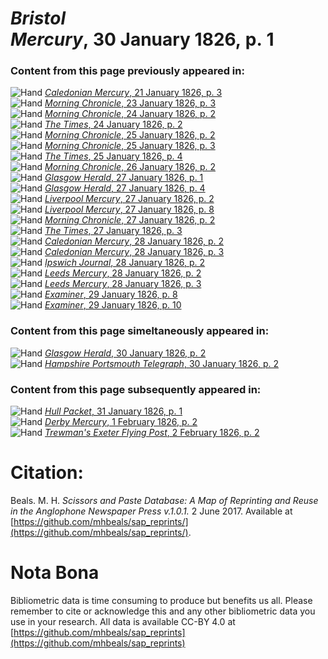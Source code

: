# *Bristol Mercury*, 30 January 1826, p. 1  
  
### Content from this page previously appeared in:  
![Hand](http://scissorsandpaste.net/wp-content/uploads/2017/06/smallhandpointer.png) [*Caledonian Mercury*, 21 January 1826, p. 3](https://mhbeals.github.io/sap_html/Caledonian-Mercury/Caledonian-Mercury-21-January-1826-p-3)  
![Hand](http://scissorsandpaste.net/wp-content/uploads/2017/06/smallhandpointer.png) [*Morning Chronicle*, 23 January 1826, p. 3](https://mhbeals.github.io/sap_html/Morning-Chronicle/Morning-Chronicle-23-January-1826-p-3)  
![Hand](http://scissorsandpaste.net/wp-content/uploads/2017/06/smallhandpointer.png) [*Morning Chronicle*, 24 January 1826, p. 2](https://mhbeals.github.io/sap_html/Morning-Chronicle/Morning-Chronicle-24-January-1826-p-2)  
![Hand](http://scissorsandpaste.net/wp-content/uploads/2017/06/smallhandpointer.png) [*The Times*, 24 January 1826, p. 2](https://mhbeals.github.io/sap_html/The-Times/The-Times-24-January-1826-p-2)  
![Hand](http://scissorsandpaste.net/wp-content/uploads/2017/06/smallhandpointer.png) [*Morning Chronicle*, 25 January 1826, p. 2](https://mhbeals.github.io/sap_html/Morning-Chronicle/Morning-Chronicle-25-January-1826-p-2)  
![Hand](http://scissorsandpaste.net/wp-content/uploads/2017/06/smallhandpointer.png) [*Morning Chronicle*, 25 January 1826, p. 3](https://mhbeals.github.io/sap_html/Morning-Chronicle/Morning-Chronicle-25-January-1826-p-3)  
![Hand](http://scissorsandpaste.net/wp-content/uploads/2017/06/smallhandpointer.png) [*The Times*, 25 January 1826, p. 4](https://mhbeals.github.io/sap_html/The-Times/The-Times-25-January-1826-p-4)  
![Hand](http://scissorsandpaste.net/wp-content/uploads/2017/06/smallhandpointer.png) [*Morning Chronicle*, 26 January 1826, p. 2](https://mhbeals.github.io/sap_html/Morning-Chronicle/Morning-Chronicle-26-January-1826-p-2)  
![Hand](http://scissorsandpaste.net/wp-content/uploads/2017/06/smallhandpointer.png) [*Glasgow Herald*, 27 January 1826, p. 1](https://mhbeals.github.io/sap_html/Glasgow-Herald/Glasgow-Herald-27-January-1826-p-1)  
![Hand](http://scissorsandpaste.net/wp-content/uploads/2017/06/smallhandpointer.png) [*Glasgow Herald*, 27 January 1826, p. 4](https://mhbeals.github.io/sap_html/Glasgow-Herald/Glasgow-Herald-27-January-1826-p-4)  
![Hand](http://scissorsandpaste.net/wp-content/uploads/2017/06/smallhandpointer.png) [*Liverpool Mercury*, 27 January 1826, p. 2](https://mhbeals.github.io/sap_html/Liverpool-Mercury/Liverpool-Mercury-27-January-1826-p-2)  
![Hand](http://scissorsandpaste.net/wp-content/uploads/2017/06/smallhandpointer.png) [*Liverpool Mercury*, 27 January 1826, p. 8](https://mhbeals.github.io/sap_html/Liverpool-Mercury/Liverpool-Mercury-27-January-1826-p-8)  
![Hand](http://scissorsandpaste.net/wp-content/uploads/2017/06/smallhandpointer.png) [*Morning Chronicle*, 27 January 1826, p. 2](https://mhbeals.github.io/sap_html/Morning-Chronicle/Morning-Chronicle-27-January-1826-p-2)  
![Hand](http://scissorsandpaste.net/wp-content/uploads/2017/06/smallhandpointer.png) [*The Times*, 27 January 1826, p. 3](https://mhbeals.github.io/sap_html/The-Times/The-Times-27-January-1826-p-3)  
![Hand](http://scissorsandpaste.net/wp-content/uploads/2017/06/smallhandpointer.png) [*Caledonian Mercury*, 28 January 1826, p. 2](https://mhbeals.github.io/sap_html/Caledonian-Mercury/Caledonian-Mercury-28-January-1826-p-2)  
![Hand](http://scissorsandpaste.net/wp-content/uploads/2017/06/smallhandpointer.png) [*Caledonian Mercury*, 28 January 1826, p. 3](https://mhbeals.github.io/sap_html/Caledonian-Mercury/Caledonian-Mercury-28-January-1826-p-3)  
![Hand](http://scissorsandpaste.net/wp-content/uploads/2017/06/smallhandpointer.png) [*Ipswich Journal*, 28 January 1826, p. 2](https://mhbeals.github.io/sap_html/Ipswich-Journal/Ipswich-Journal-28-January-1826-p-2)  
![Hand](http://scissorsandpaste.net/wp-content/uploads/2017/06/smallhandpointer.png) [*Leeds Mercury*, 28 January 1826, p. 2](https://mhbeals.github.io/sap_html/Leeds-Mercury/Leeds-Mercury-28-January-1826-p-2)  
![Hand](http://scissorsandpaste.net/wp-content/uploads/2017/06/smallhandpointer.png) [*Leeds Mercury*, 28 January 1826, p. 3](https://mhbeals.github.io/sap_html/Leeds-Mercury/Leeds-Mercury-28-January-1826-p-3)  
![Hand](http://scissorsandpaste.net/wp-content/uploads/2017/06/smallhandpointer.png) [*Examiner*, 29 January 1826, p. 8](https://mhbeals.github.io/sap_html/Examiner/Examiner-29-January-1826-p-8)  
![Hand](http://scissorsandpaste.net/wp-content/uploads/2017/06/smallhandpointer.png) [*Examiner*, 29 January 1826, p. 10](https://mhbeals.github.io/sap_html/Examiner/Examiner-29-January-1826-p-10)  
  
### Content from this page simeltaneously appeared in:  
![Hand](http://scissorsandpaste.net/wp-content/uploads/2017/06/smallhandpointer.png) [*Glasgow Herald*, 30 January 1826, p. 2](https://mhbeals.github.io/sap_html/Glasgow-Herald/Glasgow-Herald-30-January-1826-p-2)  
![Hand](http://scissorsandpaste.net/wp-content/uploads/2017/06/smallhandpointer.png) [*Hampshire Portsmouth Telegraph*, 30 January 1826, p. 2](https://mhbeals.github.io/sap_html/Hampshire-Portsmouth-Telegraph/Hampshire-Portsmouth-Telegraph-30-January-1826-p-2)  
  
### Content from this page subsequently appeared in:  
![Hand](http://scissorsandpaste.net/wp-content/uploads/2017/06/smallhandpointer.png) [*Hull Packet*, 31 January 1826, p. 1](https://mhbeals.github.io/sap_html/Hull-Packet/Hull-Packet-31-January-1826-p-1)  
![Hand](http://scissorsandpaste.net/wp-content/uploads/2017/06/smallhandpointer.png) [*Derby Mercury*, 1 February 1826, p. 2](https://mhbeals.github.io/sap_html/Derby-Mercury/Derby-Mercury-1-February-1826-p-2)  
![Hand](http://scissorsandpaste.net/wp-content/uploads/2017/06/smallhandpointer.png) [*Trewman's Exeter Flying Post*, 2 February 1826, p. 2](https://mhbeals.github.io/sap_html/Trewman's-Exeter-Flying-Post/Trewman's-Exeter-Flying-Post-2-February-1826-p-2)  


# Citation: 

Beals. M. H. *Scissors and Paste Database: A Map of Reprinting and Reuse in the Anglophone Newspaper Press v.1.0.1.* 2 June 2017. Available at [https://github.com/mhbeals/sap_reprints/](https://github.com/mhbeals/sap_reprints/). 

# Nota Bona

Bibliometric data is time consuming to produce but benefits us all. Please remember to cite or acknowledge this and any other bibliometric data you use in your research. All data is available CC-BY 4.0 at [https://github.com/mhbeals/sap_reprints](https://github.com/mhbeals/sap_reprints)